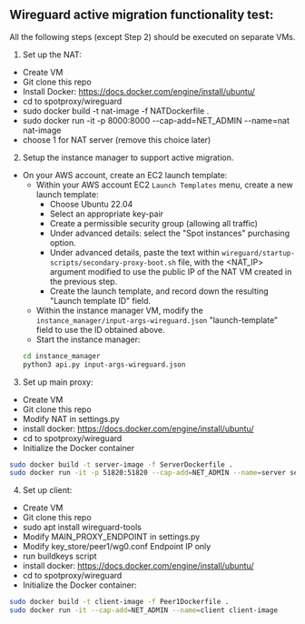 ## Wireguard active migration functionality test:

All the following steps (except Step 2) should be executed on separate VMs. 
1. Set up the NAT: 
- Create VM
- Git clone this repo
- Install Docker: https://docs.docker.com/engine/install/ubuntu/
- cd to spotproxy/wireguard
-  sudo docker build -t nat-image -f NATDockerfile .
-  sudo docker run -it -p 8000:8000 --cap-add=NET_ADMIN --name=nat nat-image
- choose 1 for NAT server (remove this choice later)

2. Setup the instance manager to support active migration. 
<!-- - Fork this GitHub repository -->
<!-- - Within the forked repository, modify the <forked_repository_url> and <NAT_IP> arguments within the `wireguard/startup-scripts/secondary-proxy-boot.sh` file.  -->
<!-- - Commit and push these changes.  -->
- On your AWS account, create an EC2 launch template:
    - Within your AWS account EC2 `Launch Templates` menu, create a new launch template: 
        - Choose Ubuntu 22.04
        - Select an appropriate key-pair
        - Create a permissible security group (allowing all traffic)
        - Under advanced details: select the "Spot instances" purchasing option. 
        - Under advanced details, paste the text within `wireguard/startup-scripts/secondary-proxy-boot.sh` file, with the <NAT_IP> argument modified to use the public IP of the NAT VM created in the previous step.
        - Create the launch template, and record down the resulting "Launch template ID" field. 
    - Within the instance manager VM, modify the `instance_manager/input-args-wireguard.json` "launch-template" field to use the ID obtained above. 
    - Start the instance manager: 
    ```bash
    cd instance_manager
    python3 api.py input-args-wireguard.json
    ```

3. Set up main proxy:
- Create VM
- Git clone this repo
- Modify NAT in settings.py
- install docker: https://docs.docker.com/engine/install/ubuntu/
- cd to spotproxy/wireguard
- Initialize the Docker container
```bash
sudo docker build -t server-image -f ServerDockerfile .
sudo docker run -it -p 51820:51820 --cap-add=NET_ADMIN --name=server server-image
```

4. Set up client:
- Create VM
- Git clone this repo
- sudo apt install wireguard-tools 
- Modify MAIN_PROXY_ENDPOINT in settings.py
- Modify key_store/peer1/wg0.conf Endpoint IP only
- run buildkeys script
- install docker: https://docs.docker.com/engine/install/ubuntu/
- cd to spotproxy/wireguard
- Initialize the Docker container:
```bash
sudo docker build -t client-image -f Peer1Dockerfile .
sudo docker run -it --cap-add=NET_ADMIN --name=client client-image
```